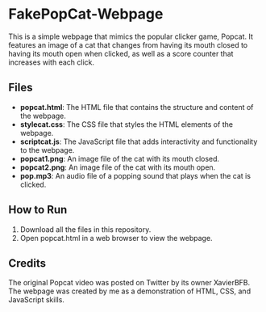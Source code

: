 # FakePopCat-Webpage
This is a simple webpage that mimics the popular clicker game, Popcat. It features an image of a cat that changes from having its mouth closed to having its mouth open when clicked, as well as a score counter that increases with each click.

## Files
* **popcat.html**: The HTML file that contains the structure and content of the webpage.
* **stylecat.css**: The CSS file that styles the HTML elements of the webpage.
* **scriptcat.js**: The JavaScript file that adds interactivity and functionality to the webpage.
* **popcat1.png**: An image file of the cat with its mouth closed.
* **popcat2.png**: An image file of the cat with its mouth open.
* **pop.mp3**: An audio file of a popping sound that plays when the cat is clicked.

## How to Run
1. Download all the files in this repository.
2. Open popcat.html in a web browser to view the webpage.

## Credits
The original Popcat video was posted on Twitter by its owner XavierBFB. The webpage was created by me as a demonstration of HTML, CSS, and JavaScript skills.
